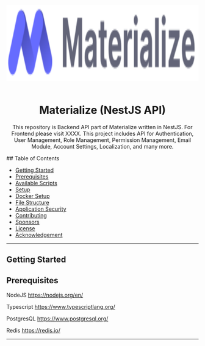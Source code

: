 <div align="center">
<img src="./public/images/logo.svg" alt="Materialize Logo" width="800" height="200">
</div><br>
<h1 align="center">
  Materialize (NestJS API)
</h1>
<p align="center"> This repository is Backend API part of Materialize written in NestJS. For Frontend please visit XXXX. This project includes API for Authentication, User Management, Role Management, Permission Management, Email Module, Account Settings, Localization, and many more. </p>
## Table of Contents

- [Getting Started](#getting-started)
- [Prerequisites](#Prerequisites)
- [Available Scripts](#available-scripts)
- [Setup](#setup)
- [Docker Setup](#docker-setup)
- [File Structure](#file-structure)
- [Application Security](#application-security)
- [Contributing](#contributing)
- [Sponsors](#sponsors)
- [License](#license)
- [Acknowledgement](#acknowledgement)

---
## Getting Started

## Prerequisites

NodeJS
https://nodejs.org/en/

Typescript
https://www.typescriptlang.org/

PostgresQL
https://www.postgresql.org/

Redis
https://redis.io/

---
